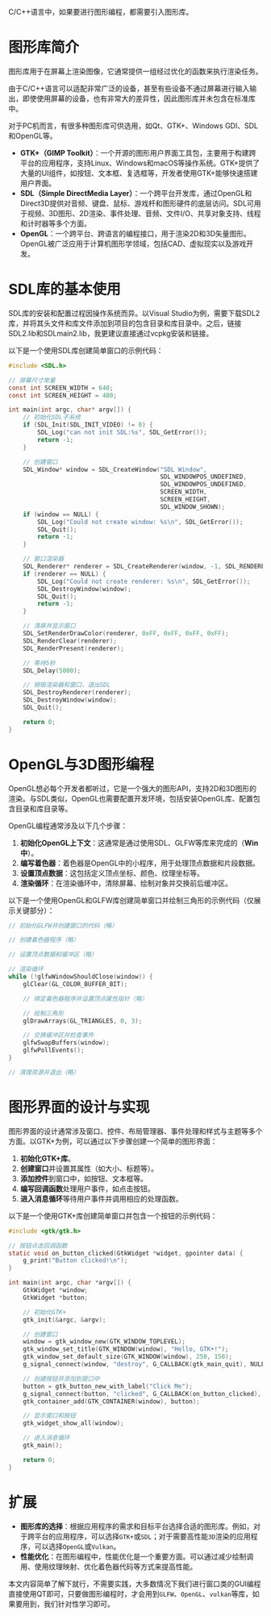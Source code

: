 C/C++语言中，如果要进行图形编程，都需要引入图形库。

# 图形库简介

图形库用于在屏幕上渲染图像，它通常提供一组经过优化的函数来执行渲染任务。

由于C/C++语言可以适配非常广泛的设备，甚至有些设备不通过屏幕进行输入输出，即使使用屏幕的设备，也有非常大的差异性，因此图形库并未包含在标准库中。

对于PC机而言，有很多种图形库可供选用，如Qt、GTK+、Windows GDI、SDL和OpenGL等。

- **GTK+（GIMP Toolkit）**：一个开源的图形用户界面工具包，主要用于构建跨平台的应用程序，支持Linux、Windows和macOS等操作系统。GTK+提供了大量的UI组件，如按钮、文本框、复选框等，开发者使用GTK+能够快速搭建用户界面。
- **SDL（Simple DirectMedia Layer）**：一个跨平台开发库，通过OpenGL和Direct3D提供对音频、键盘、鼠标、游戏杆和图形硬件的底层访问。SDL可用于视频、3D图形、2D渲染、事件处理、音频、文件I/O、共享对象支持、线程和计时器等多个方面。
- **OpenGL**：一个跨平台、跨语言的编程接口，用于渲染2D和3D矢量图形。OpenGL被广泛应用于计算机图形学领域，包括CAD、虚拟现实以及游戏开发。

# SDL库的基本使用

SDL库的安装和配置过程因操作系统而异。以Visual Studio为例，需要下载SDL2库，并将其头文件和库文件添加到项目的包含目录和库目录中。之后，链接SDL2.lib和SDLmain2.lib，我更建议直接通过vcpkg安装和链接。

以下是一个使用SDL库创建简单窗口的示例代码：

```C
#include <SDL.h>

// 屏幕尺寸常量
const int SCREEN_WIDTH = 640;
const int SCREEN_HEIGHT = 480;

int main(int argc, char* argv[]) {
    // 初始化SDL子系统
    if (SDL_Init(SDL_INIT_VIDEO) != 0) {
        SDL_Log("can not init SDL:%s", SDL_GetError());
        return -1;
    }

    // 创建窗口
    SDL_Window* window = SDL_CreateWindow("SDL Window",
                                          SDL_WINDOWPOS_UNDEFINED,
                                          SDL_WINDOWPOS_UNDEFINED,
                                          SCREEN_WIDTH,
                                          SCREEN_HEIGHT,
                                          SDL_WINDOW_SHOWN);
    if (window == NULL) {
        SDL_Log("Could not create window: %s\n", SDL_GetError());
        SDL_Quit();
        return -1;
    }

    // 窗口渲染器
    SDL_Renderer* renderer = SDL_CreateRenderer(window, -1, SDL_RENDERER_ACCELERATED);
    if (renderer == NULL) {
        SDL_Log("Could not create renderer: %s\n", SDL_GetError());
        SDL_DestroyWindow(window);
        SDL_Quit();
        return -1;
    }

    // 清屏并显示窗口
    SDL_SetRenderDrawColor(renderer, 0xFF, 0xFF, 0xFF, 0xFF);
    SDL_RenderClear(renderer);
    SDL_RenderPresent(renderer);

    // 等待5秒
    SDL_Delay(5000);

    // 销毁渲染器和窗口，退出SDL
    SDL_DestroyRenderer(renderer);
    SDL_DestroyWindow(window);
    SDL_Quit();

    return 0;
}
```

# OpenGL与3D图形编程

OpenGL想必每个开发者都听过，它是一个强大的图形API，支持2D和3D图形的渲染。与SDL类似，OpenGL也需要配置开发环境，包括安装OpenGL库、配置包含目录和库目录等。

OpenGL编程通常涉及以下几个步骤：

1. **初始化OpenGL上下文**：这通常是通过使用SDL、GLFW等库来完成的（**Win中**）。
2. **编写着色器**：着色器是OpenGL中的小程序，用于处理顶点数据和片段数据。
3. **设置顶点数据**：这包括定义顶点坐标、颜色、纹理坐标等。
4. **渲染循环**：在渲染循环中，清除屏幕、绘制对象并交换前后缓冲区。

以下是一个使用OpenGL和GLFW库创建简单窗口并绘制三角形的示例代码（仅展示关键部分）：

```C
// 初始化GLFW并创建窗口的代码（略）

// 创建着色器程序（略）

// 设置顶点数据和缓冲区（略）

// 渲染循环
while (!glfwWindowShouldClose(window)) {
    glClear(GL_COLOR_BUFFER_BIT);

    // 绑定着色器程序并设置顶点属性指针（略）

    // 绘制三角形
    glDrawArrays(GL_TRIANGLES, 0, 3);

    // 交换缓冲区并检查事件
    glfwSwapBuffers(window);
    glfwPollEvents();
}

// 清理资源并退出（略）
```

# 图形界面的设计与实现

图形界面的设计通常涉及窗口、控件、布局管理器、事件处理和样式与主题等多个方面。以GTK+为例，可以通过以下步骤创建一个简单的图形界面：

1. **初始化GTK+库**。
2. **创建窗口**并设置其属性（如大小、标题等）。
3. **添加控件**到窗口中，如按钮、文本框等。
4. **编写回调函数**处理用户事件，如点击按钮。
5. **进入消息循环**等待用户事件并调用相应的处理函数。

以下是一个使用GTK+库创建简单窗口并包含一个按钮的示例代码：

```C
#include <gtk/gtk.h>

// 按钮点击回调函数
static void on_button_clicked(GtkWidget *widget, gpointer data) {
    g_print("Button clicked!\n");
}

int main(int argc, char *argv[]) {
    GtkWidget *window;
    GtkWidget *button;

    // 初始化GTK+
    gtk_init(&argc, &argv);

    // 创建窗口
    window = gtk_window_new(GTK_WINDOW_TOPLEVEL);
    gtk_window_set_title(GTK_WINDOW(window), "Hello, GTK+!");
    gtk_window_set_default_size(GTK_WINDOW(window), 250, 150);
    g_signal_connect(window, "destroy", G_CALLBACK(gtk_main_quit), NULL);

    // 创建按钮并添加到窗口中
    button = gtk_button_new_with_label("Click Me");
    g_signal_connect(button, "clicked", G_CALLBACK(on_button_clicked), NULL);
    gtk_container_add(GTK_CONTAINER(window), button);

    // 显示窗口和按钮
    gtk_widget_show_all(window);

    // 进入消息循环
    gtk_main();

    return 0;
}
```

# 扩展

- **图形库的选择**：根据应用程序的需求和目标平台选择合适的图形库。例如，对于跨平台的应用程序，可以选择`GTK+`或`SDL`；对于需要高性能`3D`渲染的应用程序，可以选择`OpenGL`或`Vulkan`。
- **性能优化**：在图形编程中，性能优化是一个重要方面。可以通过减少绘制调用、使用纹理映射、优化着色器代码等方式来提高性能。

本文内容简单了解下就行，不需要实践，大多数情况下我们进行窗口类的GUI编程直接使用QT即可，只要做图形编程时，才会用到`GLFW`、`OpenGL`、`vulkan`等库，如果要用到，我们针对性学习即可。